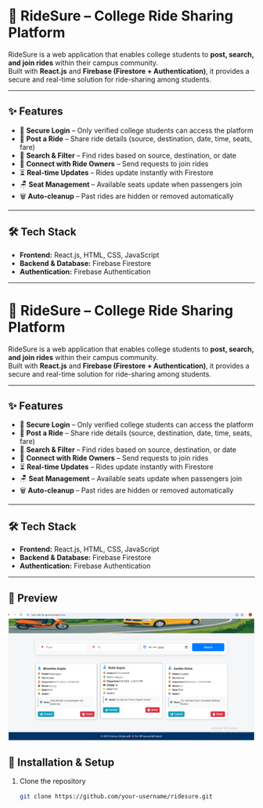 # 🚗 RideSure – College Ride Sharing Platform

RideSure is a web application that enables college students to **post, search, and join rides** within their campus community.  
Built with **React.js** and **Firebase (Firestore + Authentication)**, it provides a secure and real-time solution for ride-sharing among students.

---

## ✨ Features
- 🔐 **Secure Login** – Only verified college students can access the platform  
- 📌 **Post a Ride** – Share ride details (source, destination, date, time, seats, fare)  
- 🔎 **Search & Filter** – Find rides based on source, destination, or date  
- 🤝 **Connect with Ride Owners** – Send requests to join rides  
- ⏳ **Real-time Updates** – Rides update instantly with Firestore  
- 🪑 **Seat Management** – Available seats update when passengers join  
- 🗑 **Auto-cleanup** – Past rides are hidden or removed automatically  

---

## 🛠️ Tech Stack
- **Frontend:** React.js, HTML, CSS, JavaScript  
- **Backend & Database:** Firebase Firestore  
- **Authentication:** Firebase Authentication  

---
# 🚗 RideSure – College Ride Sharing Platform

RideSure is a web application that enables college students to **post, search, and join rides** within their campus community.  
Built with **React.js** and **Firebase (Firestore + Authentication)**, it provides a secure and real-time solution for ride-sharing among students.

---

## ✨ Features
- 🔐 **Secure Login** – Only verified college students can access the platform  
- 📌 **Post a Ride** – Share ride details (source, destination, date, time, seats, fare)  
- 🔎 **Search & Filter** – Find rides based on source, destination, or date  
- 🤝 **Connect with Ride Owners** – Send requests to join rides  
- ⏳ **Real-time Updates** – Rides update instantly with Firestore  
- 🪑 **Seat Management** – Available seats update when passengers join  
- 🗑 **Auto-cleanup** – Past rides are hidden or removed automatically  

---

## 🛠️ Tech Stack
- **Frontend:** React.js, HTML, CSS, JavaScript  
- **Backend & Database:** Firebase Firestore  
- **Authentication:** Firebase Authentication  

---

## 📸 Preview
![RideSure Website Screenshot](/RideSure.png)

## 📂 Installation & Setup

1. Clone the repository  
   ```bash
   git clone https://github.com/your-username/ridesure.git
